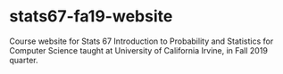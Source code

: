# stats67-fa19-website

Course website for Stats 67 Introduction to Probability and  Statistics for Computer Science taught at University of California Irvine, in Fall 2019 quarter.

